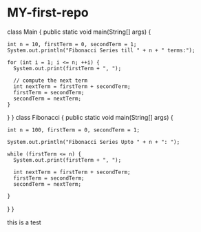 # MY-first-repo
class Main {
  public static void main(String[] args) {

    int n = 10, firstTerm = 0, secondTerm = 1;
    System.out.println("Fibonacci Series till " + n + " terms:");

    for (int i = 1; i <= n; ++i) {
      System.out.print(firstTerm + ", ");

      // compute the next term
      int nextTerm = firstTerm + secondTerm;
      firstTerm = secondTerm;
      secondTerm = nextTerm;
    }
  }
}
class Fibonacci {
  public static void main(String[] args) {

    int n = 100, firstTerm = 0, secondTerm = 1;
        
    System.out.println("Fibonacci Series Upto " + n + ": ");
    
    while (firstTerm <= n) {
      System.out.print(firstTerm + ", ");

      int nextTerm = firstTerm + secondTerm;
      firstTerm = secondTerm;
      secondTerm = nextTerm;

    }
  }
}

this is a test
